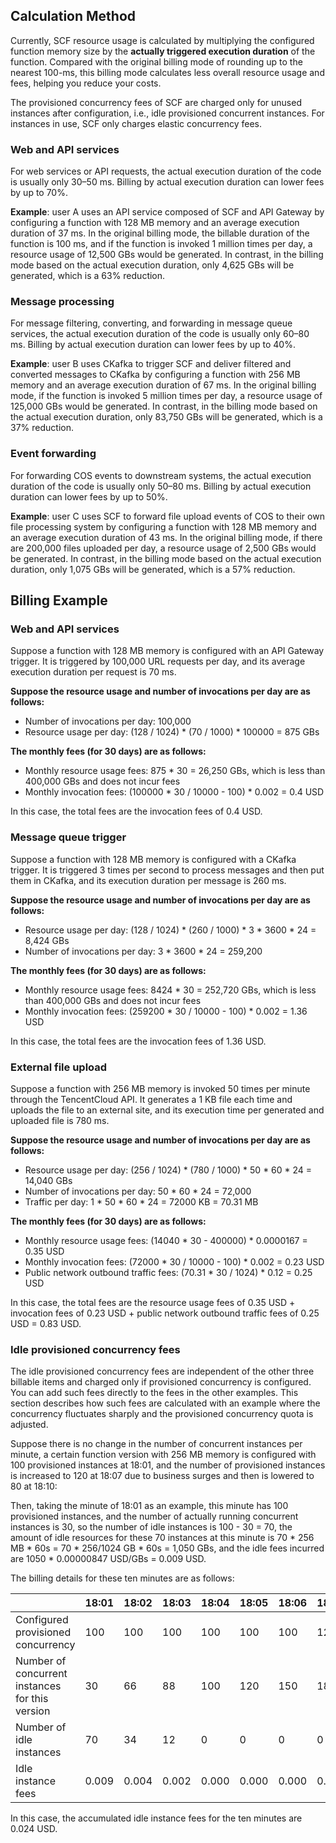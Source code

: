 ## Calculation Method
Currently, SCF resource usage is calculated by multiplying the configured function memory size by the **actually triggered execution duration** of the function. Compared with the original billing mode of rounding up to the nearest 100-ms, this billing mode calculates less overall resource usage and fees, helping you reduce your costs.

The provisioned concurrency fees of SCF are charged only for unused instances after configuration, i.e., idle provisioned concurrent instances. For instances in use, SCF only charges elastic concurrency fees.

### Web and API services
For web services or API requests, the actual execution duration of the code is usually only 30–50 ms. Billing by actual execution duration can lower fees by up to 70%.

**Example**: user A uses an API service composed of SCF and API Gateway by configuring a function with 128 MB memory and an average execution duration of 37 ms. In the original billing mode, the billable duration of the function is 100 ms, and if the function is invoked 1 million times per day, a resource usage of 12,500 GBs would be generated. In contrast, in the billing mode based on the actual execution duration, only 4,625 GBs will be generated, which is a 63% reduction.

### Message processing

For message filtering, converting, and forwarding in message queue services, the actual execution duration of the code is usually only 60–80 ms. Billing by actual execution duration can lower fees by up to 40%.

**Example**: user B uses CKafka to trigger SCF and deliver filtered and converted messages to CKafka by configuring a function with 256 MB memory and an average execution duration of 67 ms. In the original billing mode, if the function is invoked 5 million times per day, a resource usage of 125,000 GBs would be generated. In contrast, in the billing mode based on the actual execution duration, only 83,750 GBs will be generated, which is a 37% reduction.


### Event forwarding

For forwarding COS events to downstream systems, the actual execution duration of the code is usually only 50–80 ms. Billing by actual execution duration can lower fees by up to 50%.

**Example**: user C uses SCF to forward file upload events of COS to their own file processing system by configuring a function with 128 MB memory and an average execution duration of 43 ms. In the original billing mode, if there are 200,000 files uploaded per day, a resource usage of 2,500 GBs would be generated. In contrast, in the billing mode based on the actual execution duration, only 1,075 GBs will be generated, which is a 57% reduction.



## Billing Example
### Web and API services
Suppose a function with 128 MB memory is configured with an API Gateway trigger. It is triggered by 100,000 URL requests per day, and its average execution duration per request is 70 ms.

**Suppose the resource usage and number of invocations per day are as follows:**
- Number of invocations per day: 100,000
- Resource usage per day: (128 / 1024) * (70 / 1000) * 100000 = 875 GBs


**The monthly fees (for 30 days) are as follows:**
- Monthly resource usage fees: 875 * 30 = 26,250 GBs, which is less than 400,000 GBs and does not incur fees
- Monthly invocation fees: (100000 * 30 / 10000 - 100) * 0.002 = 0.4 USD

In this case, the total fees are the invocation fees of 0.4 USD.

### Message queue trigger

Suppose a function with 128 MB memory is configured with a CKafka trigger. It is triggered 3 times per second to process messages and then put them in CKafka, and its execution duration per message is 260 ms.

**Suppose the resource usage and number of invocations per day are as follows:**
- Resource usage per day: (128 / 1024) * (260 / 1000) * 3 * 3600 * 24 = 8,424 GBs
- Number of invocations per day: 3 * 3600 * 24 = 259,200

**The monthly fees (for 30 days) are as follows:**
- Monthly resource usage fees: 8424 * 30 = 252,720 GBs, which is less than 400,000 GBs and does not incur fees
- Monthly invocation fees: (259200 * 30 / 10000 - 100) * 0.002 = 1.36 USD

In this case, the total fees are the invocation fees of 1.36 USD.


### External file upload

Suppose a function with 256 MB memory is invoked 50 times per minute through the TencentCloud API. It generates a 1 KB file each time and uploads the file to an external site, and its execution time per generated and uploaded file is 780 ms.

**Suppose the resource usage and number of invocations per day are as follows:**
- Resource usage per day: (256 / 1024) * (780 / 1000) * 50 * 60 * 24 = 14,040 GBs
- Number of invocations per day: 50 * 60 * 24 = 72,000
- Traffic per day: 1 * 50 * 60 * 24 = 72000 KB = 70.31 MB

**The monthly fees (for 30 days) are as follows:**
- Monthly resource usage fees: (14040 * 30 - 400000) * 0.0000167 = 0.35 USD
- Monthly invocation fees: (72000 * 30 / 10000 - 100) * 0.002 = 0.23 USD
- Public network outbound traffic fees: (70.31 * 30 / 1024) * 0.12 = 0.25 USD

In this case, the total fees are the resource usage fees of 0.35 USD + invocation fees of 0.23 USD + public network outbound traffic fees of 0.25 USD = 0.83 USD.

### Idle provisioned concurrency fees

The idle provisioned concurrency fees are independent of the other three billable items and charged only if provisioned concurrency is configured. You can add such fees directly to the fees in the other examples. This section describes how such fees are calculated with an example where the concurrency fluctuates sharply and the provisioned concurrency quota is adjusted.

Suppose there is no change in the number of concurrent instances per minute, a certain function version with 256 MB memory is configured with 100 provisioned instances at 18:01, and the number of provisioned instances is increased to 120 at 18:07 due to business surges and then is lowered to 80 at 18:10:

Then, taking the minute of 18:01 as an example, this minute has 100 provisioned instances, and the number of actually running concurrent instances is 30, so the number of idle instances is 100 - 30 = 70, the amount of idle resources for these 70 instances at this minute is 70 * 256 MB * 60s = 70 * 256/1024 GB * 60s = 1,050 GBs, and the idle fees incurred are 1050 * 0.00000847 USD/GBs = 0.009 USD.

The billing details for these ten minutes are as follows:

|                | 18:01 | 18:02 | 18:03 | 18:04 | 18:05 | 18:06 | 18:07 | 18:08 | 18:09 | 18:10 |       |
| -------------- | ----- | ----- | ----- | ----- | ----- | ----- | ----- | ----- | ----- | ----- | ----- |
| Configured provisioned concurrency | 100   | 100   | 100   | 100   | 100   | 100   | 120   | 120   | 120   | 80    |       |
| Number of concurrent instances for this version   | 30    | 66    | 88    | 100   | 120   | 150   | 180   | 160   | 100   | 30    |       |
| Number of idle instances     | 70    | 34    | 12    | 0     | 0     | 0     | 0     | 0     | 20    | 50    |       |
| Idle instance fees       | 0.009 | 0.004 | 0.002 | 0.000 | 0.000 | 0.000 | 0.000 | 0.000 | 0.003 | 0.006 | 0.024 |

In this case, the accumulated idle instance fees for the ten minutes are 0.024 USD.



